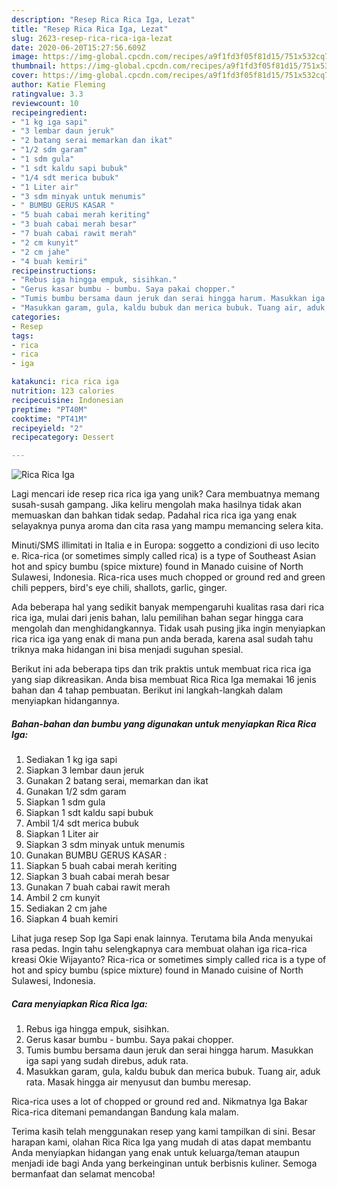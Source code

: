 ```yaml
---
description: "Resep Rica Rica Iga, Lezat"
title: "Resep Rica Rica Iga, Lezat"
slug: 2623-resep-rica-rica-iga-lezat
date: 2020-06-20T15:27:56.609Z
image: https://img-global.cpcdn.com/recipes/a9f1fd3f05f81d15/751x532cq70/rica-rica-iga-foto-resep-utama.jpg
thumbnail: https://img-global.cpcdn.com/recipes/a9f1fd3f05f81d15/751x532cq70/rica-rica-iga-foto-resep-utama.jpg
cover: https://img-global.cpcdn.com/recipes/a9f1fd3f05f81d15/751x532cq70/rica-rica-iga-foto-resep-utama.jpg
author: Katie Fleming
ratingvalue: 3.3
reviewcount: 10
recipeingredient:
- "1 kg iga sapi"
- "3 lembar daun jeruk"
- "2 batang serai memarkan dan ikat"
- "1/2 sdm garam"
- "1 sdm gula"
- "1 sdt kaldu sapi bubuk"
- "1/4 sdt merica bubuk"
- "1 Liter air"
- "3 sdm minyak untuk menumis"
- " BUMBU GERUS KASAR "
- "5 buah cabai merah keriting"
- "3 buah cabai merah besar"
- "7 buah cabai rawit merah"
- "2 cm kunyit"
- "2 cm jahe"
- "4 buah kemiri"
recipeinstructions:
- "Rebus iga hingga empuk, sisihkan."
- "Gerus kasar bumbu - bumbu. Saya pakai chopper."
- "Tumis bumbu bersama daun jeruk dan serai hingga harum. Masukkan iga sapi yang sudah direbus, aduk rata."
- "Masukkan garam, gula, kaldu bubuk dan merica bubuk. Tuang air, aduk rata. Masak hingga air menyusut dan bumbu meresap."
categories:
- Resep
tags:
- rica
- rica
- iga

katakunci: rica rica iga 
nutrition: 123 calories
recipecuisine: Indonesian
preptime: "PT40M"
cooktime: "PT41M"
recipeyield: "2"
recipecategory: Dessert

---
```



![Rica Rica Iga](https://img-global.cpcdn.com/recipes/a9f1fd3f05f81d15/751x532cq70/rica-rica-iga-foto-resep-utama.jpg)

Lagi mencari ide resep rica rica iga yang unik? Cara membuatnya memang susah-susah gampang. Jika keliru mengolah maka hasilnya tidak akan memuaskan dan bahkan tidak sedap. Padahal rica rica iga yang enak selayaknya punya aroma dan cita rasa yang mampu memancing selera kita.

Minuti/SMS illimitati in Italia e in Europa: soggetto a condizioni di uso lecito e. Rica-rica (or sometimes simply called rica) is a type of Southeast Asian hot and spicy bumbu (spice mixture) found in Manado cuisine of North Sulawesi, Indonesia. Rica-rica uses much chopped or ground red and green chili peppers, bird&#39;s eye chili, shallots, garlic, ginger.

Ada beberapa hal yang sedikit banyak mempengaruhi kualitas rasa dari rica rica iga, mulai dari jenis bahan, lalu pemilihan bahan segar hingga cara mengolah dan menghidangkannya. Tidak usah pusing jika ingin menyiapkan rica rica iga yang enak di mana pun anda berada, karena asal sudah tahu triknya maka hidangan ini bisa menjadi suguhan spesial.


Berikut ini ada beberapa tips dan trik praktis untuk membuat rica rica iga yang siap dikreasikan. Anda bisa membuat Rica Rica Iga memakai 16 jenis bahan dan 4 tahap pembuatan. Berikut ini langkah-langkah dalam menyiapkan hidangannya.

<!--inarticleads1-->

##### Bahan-bahan dan bumbu yang digunakan untuk menyiapkan Rica Rica Iga:

1. Sediakan 1 kg iga sapi
1. Siapkan 3 lembar daun jeruk
1. Gunakan 2 batang serai, memarkan dan ikat
1. Gunakan 1/2 sdm garam
1. Siapkan 1 sdm gula
1. Siapkan 1 sdt kaldu sapi bubuk
1. Ambil 1/4 sdt merica bubuk
1. Siapkan 1 Liter air
1. Siapkan 3 sdm minyak untuk menumis
1. Gunakan  BUMBU GERUS KASAR :
1. Siapkan 5 buah cabai merah keriting
1. Siapkan 3 buah cabai merah besar
1. Gunakan 7 buah cabai rawit merah
1. Ambil 2 cm kunyit
1. Sediakan 2 cm jahe
1. Siapkan 4 buah kemiri


Lihat juga resep Sop Iga Sapi enak lainnya. Terutama bila Anda menyukai rasa pedas. Ingin tahu selengkapnya cara membuat olahan iga rica-rica kreasi Okie Wijayanto? Rica-rica or sometimes simply called rica is a type of hot and spicy bumbu (spice mixture) found in Manado cuisine of North Sulawesi, Indonesia. 

<!--inarticleads2-->

##### Cara menyiapkan Rica Rica Iga:

1. Rebus iga hingga empuk, sisihkan.
1. Gerus kasar bumbu - bumbu. Saya pakai chopper.
1. Tumis bumbu bersama daun jeruk dan serai hingga harum. Masukkan iga sapi yang sudah direbus, aduk rata.
1. Masukkan garam, gula, kaldu bubuk dan merica bubuk. Tuang air, aduk rata. Masak hingga air menyusut dan bumbu meresap.


Rica-rica uses a lot of chopped or ground red and. Nikmatnya Iga Bakar Rica-rica ditemani pemandangan Bandung kala malam. 

Terima kasih telah menggunakan resep yang kami tampilkan di sini. Besar harapan kami, olahan Rica Rica Iga yang mudah di atas dapat membantu Anda menyiapkan hidangan yang enak untuk keluarga/teman ataupun menjadi ide bagi Anda yang berkeinginan untuk berbisnis kuliner. Semoga bermanfaat dan selamat mencoba!
